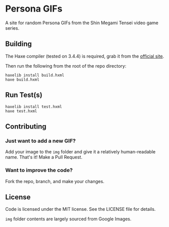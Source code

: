 # Persona GIFs

A site for random Persona GIFs from the Shin Megami Tensei video game series.

## Building

The Haxe compiler (tested on 3.4.4) is required, grab it from the [official site](https://haxe.org/download/).

Then run the following from the root of the repo directory:

```
haxelib install build.hxml
haxe build.hxml
```

## Run Test(s)

```
haxelib install test.hxml
haxe test.hxml
```

## Contributing

### Just want to add a new GIF?

Add your image to the `img` folder and give it a relatively human-readable name.  That's it! Make a Pull Request.

### Want to improve the code?

Fork the repo, branch, and make your changes.

## License

Code is licensed under the MIT license.  See the LICENSE file for details.

`img` folder contents are largely sourced from Google Images.